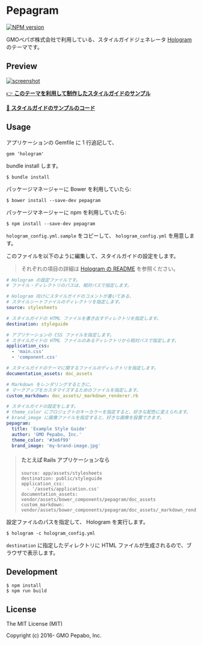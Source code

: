 # Pepagram

[![NPM version](https://img.shields.io/npm/v/pepagram.svg)](https://www.npmjs.org/package/pepagram)

GMOペパボ株式会社で利用している、スタイルガイドジェネレータ [Hologram](http://trulia.github.io/hologram/) のテーマです。

## Preview

[![screenshot](http://pepabo.github.io/pepagram-example/screenshot.png)](http://pepabo.github.io/pepagram-example/public/styleguide/)

[:point_right: **このテーマを利用して制作したスタイルガイドのサンプル**](http://pepabo.github.io/pepagram-example/public/styleguide/)

[:memo: **スタイルガイドのサンプルのコード**](https://github.com/pepabo/pepagram-example/)

## Usage

アプリケーションの Gemfile に 1 行追記して、

```
gem 'hologram'
```

bundle install します。

```
$ bundle install
```

パッケージマネージャーに Bower を利用していたら:

```
$ bower install --save-dev pepagram
```

パッケージマネージャーに npm を利用していたら:

```
$ npm install --save-dev pepagram
```

`hologram_config.yml.sample` をコピーして、 `hologram_config.yml` を用意します。

このファイルを以下のように編集して、スタイルガイドの設定をします。

> それぞれの項目の詳細は [Hologram の README](https://github.com/trulia/hologram) を参照ください。

```yml
# Hologram の設定ファイルです。
# ファイル・ディレクトリのパスは、相対パスで指定します。

# Hologram 向けにスタイルガイドのコメントが書いてある、
# スタイルシートファイルのディレクトリを指定します。
source: stylesheets

# スタイルガイドの HTML ファイルを書き出すディレクトリを指定します。
destination: styleguide

# アプリケーションの CSS ファイルを指定します。
# スタイルガイドの HTML ファイルのあるディレクトリから相対パスで指定します。
application_css:
  - 'main.css'
  - 'component.css'

# スタイルガイドのテーマに関するファイルのディレクトリを指定します。
documentation_assets: doc_assets

# Markdown をレンダリングするときに、
# マークアップをカスタマイズするためのファイルを指定します。
custom_markdown: doc_assets/_markdown_renderer.rb

# スタイルガイドの設定をします。
# theme_color にプロジェクトのキーカラーを指定すると、好きな配色に変えられます。
# brand_image に画像ファイルを指定すると、好きな画像を設置できます。
pepagram:
  title: 'Example Style Guide'
  author: 'GMO Pepabo, Inc.'
  theme_color: '#3e6f99'
  brand_image: 'my-brand-image.jpg'
```

> #### たとえば Rails アプリケーションなら
>
> ```
> source: app/assets/stylesheets
> destination: public/styleguide
> application_css:
>   - '/assets/application.css'
> documentation_assets: vendor/assets/bower_components/pepagram/doc_assets
> custom_markdown: vendor/assets/bower_components/pepagram/doc_assets/_markdown_renderer.rb
> ```

設定ファイルのパスを指定して、 Hologram を実行します。

```
$ hologram -c hologram_config.yml
```

`destination` に指定したディレクトリに HTML ファイルが生成されるので、ブラウザで表示します。

## Development

```
$ npm install
$ npm run build
```

## License

The MIT License (MIT)

Copyright (c) 2016- GMO Pepabo, Inc.
